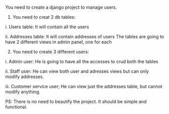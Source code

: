 You need to create a django project to manage users.
1. You need to creat 2 db tables:

  i. Users table: It will contain all the users

  ii. Addresses table: It will contain addresses of users
 The tables are going to have 2 different views in admin panel, one for each

2. You need to create 3 different users:

  i. Admin user: He is going to have all the accesses to crud both the tables
 
 ii. Staff user: He can view both user and adresses views but can only modify addresses.

iii. Customer service user; He can view just the addresses table, but cannot modify anything.

PS: There is no need to beautify the project. It should be simple and functional.

